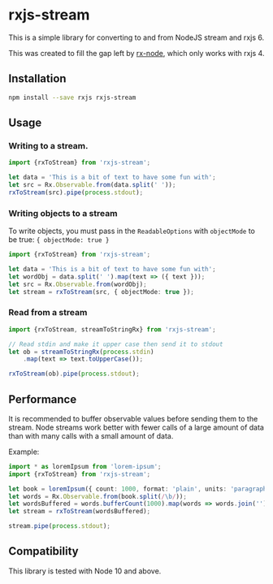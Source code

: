 # rxjs-stream

This is a simple library for converting to and from NodeJS stream and rxjs 6.

This was created to fill the gap left by [rx-node](https://www.npmjs.com/package/rx-node),
which only works with rxjs 4.

## Installation

```sh
npm install --save rxjs rxjs-stream
```

## Usage

### Writing to a stream.

```typescript
import {rxToStream} from 'rxjs-stream';

let data = 'This is a bit of text to have some fun with';
let src = Rx.Observable.from(data.split(' '));
rxToStream(src).pipe(process.stdout);
```

### Writing objects to a stream

To write objects, you must pass in the `ReadableOptions` with `objectMode` to be true: `{ objectMode: true }`

```typescript
import {rxToStream} from 'rxjs-stream';

let data = 'This is a bit of text to have some fun with';
let wordObj = data.split(' ').map(text => ({ text }));
let src = Rx.Observable.from(wordObj);
let stream = rxToStream(src, { objectMode: true });
```

### Read from a stream

```typescript
import {rxToStream, streamToStringRx} from 'rxjs-stream';

// Read stdin and make it upper case then send it to stdout
let ob = streamToStringRx(process.stdin)
    .map(text => text.toUpperCase());

rxToStream(ob).pipe(process.stdout);
```

## Performance

It is recommended to buffer observable values before sending them to the stream.
Node streams work better with fewer calls of a large amount of data than with many
calls with a small amount of data.

Example:

```typescript
import * as loremIpsum from 'lorem-ipsum';
import {rxToStream} from 'rxjs-stream';

let book = loremIpsum({ count: 1000, format: 'plain', units: 'paragraphs'});
let words = Rx.Observable.from(book.split(/\b/));
let wordsBuffered = words.bufferCount(1000).map(words => words.join(''));
let stream = rxToStream(wordsBuffered);

stream.pipe(process.stdout);
```

## Compatibility

This library is tested with Node 10 and above.
